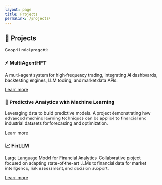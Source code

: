 ```yaml
---
layout: page
title: Projects
permalink: /projects/
---
```


<!-- markdownlint-disable MD033 -->

## 🚀 Projects

Scopri i miei progetti:

<div class="projects-grid">
 <div class="project-card">
  <h3>⚡ MultiAgentHFT</h3>
  <p>A multi-agent system for high-frequency trading, integrating AI dashboards, backtesting engines, LLM tooling, and market data APIs.</p>
  <a href="/projects/multiagenthft/" class="project-link">Learn more</a>
 </div>
 <div class="project-card">
  <h3>🤖 Predictive Analytics with Machine Learning</h3>
  <p>Leveraging data to build predictive models. A project demonstrating how advanced machine learning techniques can be applied to financial and industrial datasets for forecasting and optimization.</p>
  <a href="/projects/datascientist/" class="project-link">Learn more</a>
 </div>
 <div class="project-card">
  <h3>📈 FinLLM</h3>
  <p>Large Language Model for Financial Analytics. Collaborative project focused on adapting state-of-the-art LLMs to financial data for market intelligence, risk assessment, and decision support.</p>
  <a href="/projects/finllm/" class="project-link">Learn more</a>
 </div>
</div>

<!-- markdownlint-enable MD033 -->
